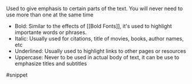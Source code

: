 Used to give emphasis to certain parts of the text. You will never need to use more than one at the same time
- Bold: Similar to the effects of [[Bold Fonts]], it's used to highlight importante words or phrases.
- Italic: Usually used for citations, title of movies, books, author names, etc
- Underlined: Usually used to highlight links to other pages or resources
- Uppercase: Never to be used in actual body of text, it can be use to emphasize titles and subtitles

#snippet